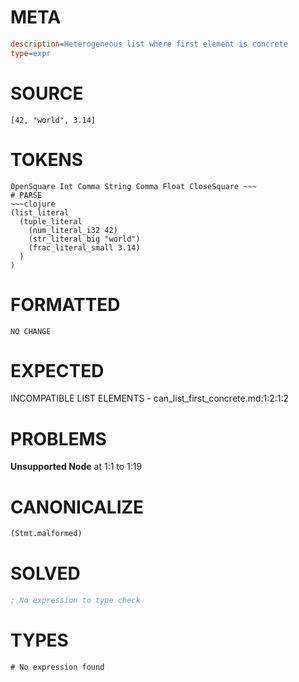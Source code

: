 # META
~~~ini
description=Heterogeneous list where first element is concrete
type=expr
~~~
# SOURCE
~~~roc
[42, "world", 3.14]
~~~
# TOKENS
~~~text
OpenSquare Int Comma String Comma Float CloseSquare ~~~
# PARSE
~~~clojure
(list_literal
  (tuple_literal
    (num_literal_i32 42)
    (str_literal_big "world")
    (frac_literal_small 3.14)
  )
)
~~~
# FORMATTED
~~~roc
NO CHANGE
~~~
# EXPECTED
INCOMPATIBLE LIST ELEMENTS - can_list_first_concrete.md:1:2:1:2
# PROBLEMS
**Unsupported Node**
at 1:1 to 1:19

# CANONICALIZE
~~~clojure
(Stmt.malformed)
~~~
# SOLVED
~~~clojure
; No expression to type check
~~~
# TYPES
~~~roc
# No expression found
~~~
